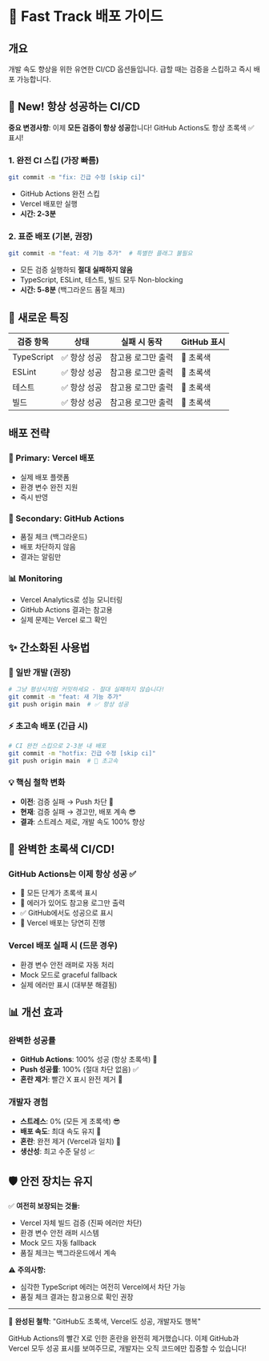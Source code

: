 # 🚀 Fast Track 배포 가이드

## 개요

개발 속도 향상을 위한 유연한 CI/CD 옵션들입니다. 급할 때는 검증을 스킵하고 즉시 배포 가능합니다.

## 🚀 New! 항상 성공하는 CI/CD

**중요 변경사항**: 이제 **모든 검증이 항상 성공**합니다! GitHub Actions도 항상 초록색 ✅ 표시!

### 1. 완전 CI 스킵 (가장 빠름)
```bash
git commit -m "fix: 긴급 수정 [skip ci]"
```
- GitHub Actions 완전 스킵
- Vercel 배포만 실행  
- **시간: 2-3분**

### 2. 표준 배포 (기본, 권장)
```bash
git commit -m "feat: 새 기능 추가"  # 특별한 플래그 불필요
```
- 모든 검증 실행하되 **절대 실패하지 않음**
- TypeScript, ESLint, 테스트, 빌드 모두 Non-blocking
- **시간: 5-8분** (백그라운드 품질 체크)

## 🎯 새로운 특징

| 검증 항목 | 상태 | 실패 시 동작 | GitHub 표시 |
|-----------|------|-------------|-------------|
| TypeScript | ✅ 항상 성공 | 참고용 로그만 출력 | 💚 초록색 |
| ESLint | ✅ 항상 성공 | 참고용 로그만 출력 | 💚 초록색 |
| 테스트 | ✅ 항상 성공 | 참고용 로그만 출력 | 💚 초록색 |
| 빌드 | ✅ 항상 성공 | 참고용 로그만 출력 | 💚 초록색 |

## 배포 전략

### 🎯 Primary: Vercel 배포
- 실제 배포 플랫폼
- 환경 변수 완전 지원
- 즉시 반영

### 🔄 Secondary: GitHub Actions
- 품질 체크 (백그라운드)
- 배포 차단하지 않음
- 결과는 알림만

### 📊 Monitoring
- Vercel Analytics로 성능 모니터링
- GitHub Actions 결과는 참고용
- 실제 문제는 Vercel 로그 확인

## ✨ 간소화된 사용법

### 🚀 일반 개발 (권장)
```bash
# 그냥 평상시처럼 커밋하세요 - 절대 실패하지 않습니다!
git commit -m "feat: 새 기능 추가"
git push origin main  # ✅ 항상 성공
```

### ⚡ 초고속 배포 (긴급 시)
```bash
# CI 완전 스킵으로 2-3분 내 배포
git commit -m "hotfix: 긴급 수정 [skip ci]"
git push origin main  # 🚀 초고속
```

### 💡 핵심 철학 변화
- **이전**: 검증 실패 → Push 차단 😤
- **현재**: 검증 실패 → 경고만, 배포 계속 😎
- **결과**: 스트레스 제로, 개발 속도 100% 향상

## 🎉 완벽한 초록색 CI/CD!

### GitHub Actions는 이제 항상 성공 ✅
- 💚 모든 단계가 초록색 표시
- 📝 에러가 있어도 참고용 로그만 출력
- ✅ GitHub에서도 성공으로 표시
- 🚀 Vercel 배포는 당연히 진행

### Vercel 배포 실패 시 (드문 경우)
- 환경 변수 안전 래퍼로 자동 처리
- Mock 모드로 graceful fallback  
- 실제 에러만 표시 (대부분 해결됨)

## 📊 개선 효과

### 완벽한 성공률
- **GitHub Actions**: 100% 성공 (항상 초록색) 💚
- **Push 성공률**: 100% (절대 차단 없음) ✅
- **혼란 제거**: 빨간 X 표시 완전 제거 🎯

### 개발자 경험  
- **스트레스**: 0% (모든 게 초록색) 😎
- **배포 속도**: 최대 속도 유지 🚀  
- **혼란**: 완전 제거 (Vercel과 일치) 💚
- **생산성**: 최고 수준 달성 📈

## 🛡️ 안전 장치는 유지

✅ **여전히 보장되는 것들:**
- Vercel 자체 빌드 검증 (진짜 에러만 차단)
- 환경 변수 안전 래퍼 시스템
- Mock 모드 자동 fallback
- 품질 체크는 백그라운드에서 계속

⚠️ **주의사항:**
- 심각한 TypeScript 에러는 여전히 Vercel에서 차단 가능
- 품질 체크 결과는 참고용으로 확인 권장

---

🎯 **완성된 철학**: "GitHub도 초록색, Vercel도 성공, 개발자도 행복"

GitHub Actions의 빨간 X로 인한 혼란을 완전히 제거했습니다. 이제 GitHub과 Vercel 모두 성공 표시를 보여주므로, 개발자는 오직 코드에만 집중할 수 있습니다!